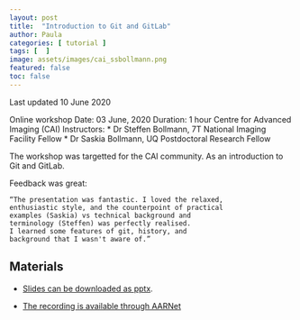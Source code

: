 ```yaml
---
layout: post
title:  "Introduction to Git and GitLab"
author: Paula
categories: [ tutorial ]
tags: [  ]
image: assets/images/cai_ssbollmann.png
featured: false
toc: false
---
```


Last updated 10 June 2020

Online workshop
Date: 03 June, 2020
Duration: 1 hour
Centre for Advanced Imaging (CAI)
Instructors:
    * Dr Steffen Bollmann, 7T National Imaging Facility Fellow
    * Dr Saskia Bollmann, UQ Postdoctoral Research Fellow

The workshop was targetted for the CAI community. As an introduction to Git and GitLab.

Feedback was great:

    “The presentation was fantastic. I loved the relaxed, 
    enthusiastic style, and the counterpoint of practical
    examples (Saskia) vs technical background and 
    terminology (Steffen) was perfectly realised. 
    I learned some features of git, history, and 
    background that I wasn't aware of.”

## Materials

* [Slides can be downloaded as pptx](https://github.com/Characterisation-Virtual-Laboratory/CVL_Community/raw/master/_posts/2020UQ/CAIGit/CAI-gitlab.pptx).

* [The recording is available through AARNet](https://uqz.zoom.us/rec/share/yugqJo7wq29ORs_0yxDUZ_4qIY3Eaaa81igY-vEOn00gVaJSsKW5ipTf-9PlBKCq)


